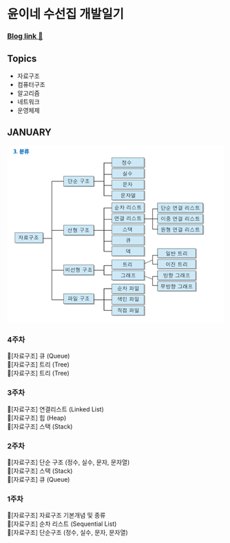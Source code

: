 # 윤이네 수선집 개발일기
### [Blog link 🤟](https://doubleflavor.github.io)

## Topics
- 자료구조
- 컴퓨터구조
- 알고리즘
- 네트워크
- 운영체제

## JANUARY

![image](assets/ds.png)

### 4주차
🍊[자료구조] 큐 (Queue)  
🐰[자료구조] 트리 (Tree)  
🐻[자료구조] 트리 (Tree)


### 3주차
🍊[자료구조] 연결리스트 (Linked List)  
🐰[자료구조] 힙 (Heap)  
🐻[자료구조] 스택 (Stack)

### 2주차
🍊[자료구조] 단순 구조 (정수, 실수, 문자, 문자열)  
🐰[자료구조] 스택 (Stack)  
🐻[자료구조] 큐 (Queue)

### 1주차
🍊[자료구조] 자료구조 기본개념 및 종류  
🐰[자료구조] 순차 리스트 (Sequential List)  
🐻[자료구조] 단순구조 (정수, 실수, 문자, 문자열)
